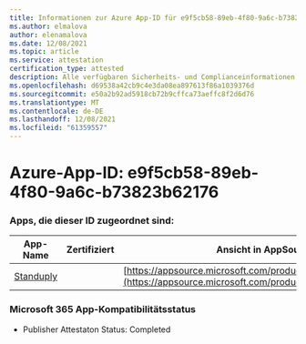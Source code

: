 ```yaml
---
title: Informationen zur Azure App-ID für e9f5cb58-89eb-4f80-9a6c-b73823b62176
ms.author: elmalova
author: elenamalova
ms.date: 12/08/2021
ms.topic: article
ms.service: attestation
certification_type: attested
description: Alle verfügbaren Sicherheits- und Complianceinformationen für e9f5cb58-89eb-4f80-9a6c-b73823b62176.
ms.openlocfilehash: d69538a42cb9c4e3da08ea897613f86a1039376d
ms.sourcegitcommit: e50a2b92ad5918cb72b9cffca73aeffc8f2d6d76
ms.translationtype: MT
ms.contentlocale: de-DE
ms.lasthandoff: 12/08/2021
ms.locfileid: "61359557"
---
```

# <a name="azure-app-id-e9f5cb58-89eb-4f80-9a6c-b73823b62176"></a>Azure-App-ID: e9f5cb58-89eb-4f80-9a6c-b73823b62176


### <a name="apps-associated-with-this-id"></a>Apps, die dieser ID zugeordnet sind:
| **App-Name** | **Zertifiziert** | **Ansicht in AppSource** |
|--------------|---------------|-----------------------|
| [Standuply](https://docs.microsoft.com/microsoft-365-app-certification/forward/WA200003001) |  | [https://appsource.microsoft.com/product/office/WA200003001](https://appsource.microsoft.com/product/office/WA200003001) |

### <a name="microsoft-365-app-compliance-status"></a>Microsoft 365 App-Kompatibilitätsstatus
- Publisher Attestaton Status: Completed
